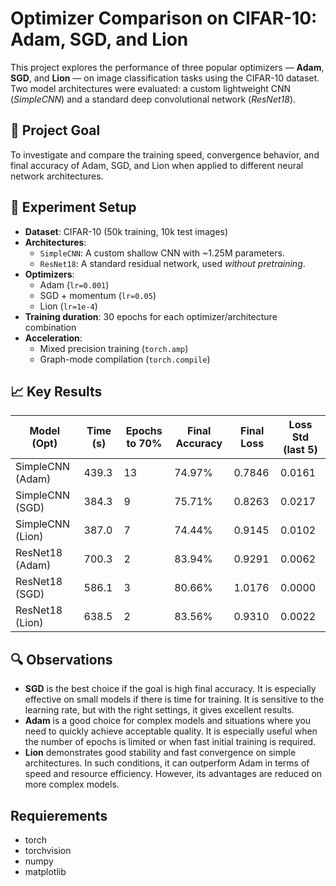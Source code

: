 # Optimizer Comparison on CIFAR-10: Adam, SGD, and Lion

This project explores the performance of three popular optimizers — **Adam**, **SGD**, and **Lion** — on image classification tasks using the CIFAR-10 dataset. Two model architectures were evaluated: a custom lightweight CNN (*SimpleCNN*) and a standard deep convolutional network (*ResNet18*).

## 🎯 Project Goal

To investigate and compare the training speed, convergence behavior, and final accuracy of Adam, SGD, and Lion when applied to different neural network architectures.

## 🧪 Experiment Setup

- **Dataset**: CIFAR-10 (50k training, 10k test images)
- **Architectures**:
  - `SimpleCNN`: A custom shallow CNN with ~1.25M parameters.
  - `ResNet18`: A standard residual network, used *without pretraining*.
- **Optimizers**:
  - Adam (`lr=0.001`)
  - SGD + momentum (`lr=0.05`)
  - Lion (`lr=1e-4`)
- **Training duration**: 30 epochs for each optimizer/architecture combination
- **Acceleration**:
  - Mixed precision training (`torch.amp`)
  - Graph-mode compilation (`torch.compile`)

## 📈 Key Results

| Model (Opt)          | Time (s) | Epochs to 70% | Final Accuracy | Final Loss | Loss Std (last 5) |
|----------------------|----------|----------------|----------------|------------|-------------------|
| SimpleCNN (Adam)     | 439.3    | 13             | 74.97%         | 0.7846     | 0.0161            |
| SimpleCNN (SGD)      | 384.3    | 9              | 75.71%         | 0.8263     | 0.0217            |
| SimpleCNN (Lion)     | 387.0    | 7              | 74.44%         | 0.9145     | 0.0102            |
| ResNet18 (Adam)      | 700.3    | 2              | 83.94%         | 0.9291     | 0.0062            |
| ResNet18 (SGD)       | 586.1    | 3              | 80.66%         | 1.0176     | 0.0000            |
| ResNet18 (Lion)      | 638.5    | 2              | 83.56%         | 0.9310     | 0.0022            |

## 🔍 Observations

- **SGD** is the best choice if the goal is high final accuracy. It is especially effective on small models if there is time for training. It is sensitive to the learning rate, but with the right settings, it gives excellent results.
- **Adam** is a good choice for complex models and situations where you need to quickly achieve acceptable quality. It is especially useful when the number of epochs is limited or when fast initial training is required.
- **Lion** demonstrates good stability and fast convergence on simple architectures. In such conditions, it can outperform Adam in terms of speed and resource efficiency. However, its advantages are reduced on more complex models.

## Requierements

- torch
- torchvision
- numpy
- matplotlib


